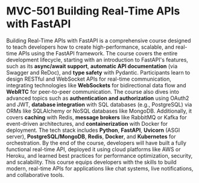 # MVC-501 Building Real-Time APIs with FastAPI
Building Real-Time APIs with FastAPI is a comprehensive course designed to teach developers how to create high-performance, scalable, and real-time APIs using the FastAPI framework. The course covers the entire development lifecycle, starting with an introduction to FastAPI's features, such as its **async/await support**, **automatic API documentation** (via Swagger and ReDoc), and **type safety** with Pydantic. Participants learn to design RESTful and WebSocket APIs for real-time communication, integrating technologies like **WebSockets** for bidirectional data flow and **WebRTC** for peer-to-peer communication. The course also dives into advanced topics such as **authentication and authorization** using OAuth2 and JWT, **database integration** with SQL databases (e.g., PostgreSQL) via ORMs like SQLAlchemy or NoSQL databases like MongoDB. Additionally, it covers **caching** with Redis, **message brokers** like RabbitMQ or Kafka for event-driven architectures, and **containerization** with Docker for deployment. The tech stack includes **Python**, **FastAPI**, **Uvicorn** (ASGI server), **PostgreSQL/MongoDB**, **Redis**, **Docker**, and **Kubernetes** for orchestration. By the end of the course, developers will have built a fully functional real-time API, deployed it using cloud platforms like AWS or Heroku, and learned best practices for performance optimization, security, and scalability. This course equips developers with the skills to build modern, real-time APIs for applications like chat systems, live notifications, and collaborative tools.
